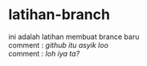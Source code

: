 # latihan-branch
ini adalah latihan membuat brance baru <br>
comment : *github itu asyik loo*<br>
comment : *loh iya ta?*
